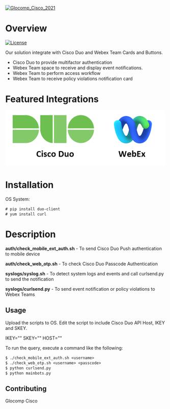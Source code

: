 <a href="http://glocomp.com" target="_blank"><img src="https://s3.amazonaws.com/cdn.freshdesk.com/data/helpdesk/attachments/production/62009499919/original/ic_launcher.png?X-Amz-Algorithm=AWS4-HMAC-SHA256&X-Amz-Credential=AKIAS6FNSMY2RG7BSUFP%2F20210610%2Fus-east-1%2Fs3%2Faws4_request&X-Amz-Date=20210610T020401Z&X-Amz-Expires=604800&X-Amz-SignedHeaders=host&X-Amz-Signature=8b0bd730da5533c31b18238924ec06ed3fbba44b04ba2767aa013cf266183e3a" alt="Glocomp_Cisco_2021"/></a>

# Overview
[![License](https://img.shields.io/badge/License-View%20License-orange)](http://www.glocomp.com/)

Our solution integrate with Cisco Duo and Webex Team Cards and Buttons.

- Cisco Duo to provide multifactor authentication
- Webex Team space to receive and display event notifications.
- Webex Team to perform access workflow
- Webex Team to receive policy violations notification card

# Featured Integrations
![integration](https://github.com/glocomp-cisco-2021/secureki/blob/main/docs/integration.png)

# Installation

OS System:
```
# pip install duo-client
# yum install curl

```
# Description
**auth/check_mobile_ext_auth.sh**  - To send Cisco Duo Push authentication to mobile device

**auth/check_web_otp.sh**          - To check Cisco Duo Passcode Authentication

**syslogs/syslog.sh**                 - To detect system logs and events and call curlsend.py to send the notification

**syslogs/curlsend.py**               - To send event notification or policy violations to Webex Teams



## Usage
Upload the scripts to OS. Edit the script to include Cisco Duo API Host, IKEY and SKEY.

IKEY=""
SKEY=""
HOST=""


To run the query, execute a command like the following:

```
$ ./check_mobile_ext_auth.sh <username>
$ ./check_web_otp.sh <username> <passcode>
$ python curlsend.py
$ python mainbots.py
```

## Contributing
Glocomp
Cisco
